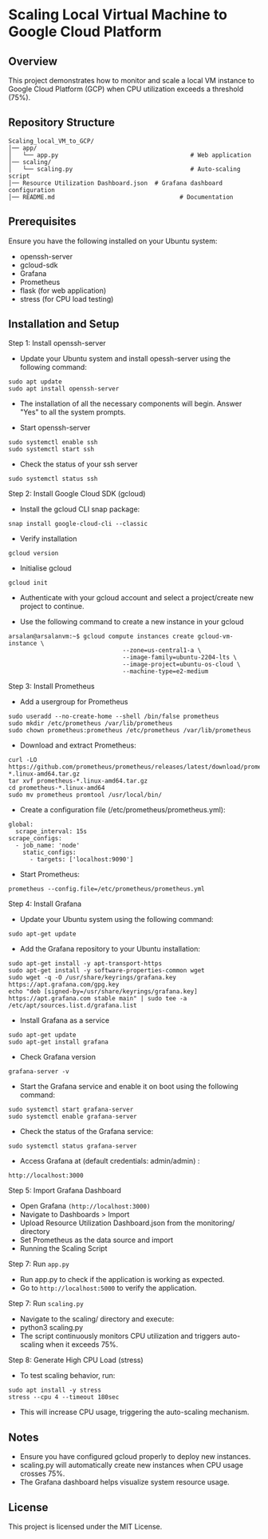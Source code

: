 # Scaling Local Virtual Machine to Google Cloud Platform 

## Overview
This project demonstrates how to monitor and scale a local VM instance to Google Cloud Platform (GCP) when CPU utilization exceeds a threshold (75%).

## Repository Structure
```
Scaling_local_VM_to_GCP/
│── app/
│   └── app.py                                     # Web application
│── scaling/
│   └── scaling.py                                 # Auto-scaling script
│── Resource Utilization Dashboard.json  # Grafana dashboard configuration
│── README.md                                   # Documentation
```

## Prerequisites
Ensure you have the following installed on your Ubuntu system:
- openssh-server
- gcloud-sdk
- Grafana
- Prometheus
- flask (for web application)
- stress (for CPU load testing)

## Installation and Setup

Step 1: Install openssh-server

- Update your Ubuntu system and install opessh-server using the following command:
```
sudo apt update
sudo apt install openssh-server
```
- The installation of all the necessary components will begin. Answer "Yes" to all the system prompts. 

- Start openssh-server
```
sudo systemctl enable ssh
sudo systemctl start ssh
```
- Check the status of your ssh server
```
sudo systemctl status ssh
```

Step 2: Install Google Cloud SDK (gcloud)

- Install the gcloud CLI snap package:
```
snap install google-cloud-cli --classic
```
- Verify installation
```
gcloud version
```
- Initialise gcloud
```
gcloud init
```
- Authenticate with your gcloud account and select a project/create new project to continue.

- Use the following command to create a new instance in your gcloud
```
arsalan@arsalanvm:~$ gcloud compute instances create gcloud-vm-instance \
                                --zone=us-central1-a \
                                --image-family=ubuntu-2204-lts \
                                --image-project=ubuntu-os-cloud \
                                --machine-type=e2-medium
```

Step 3: Install Prometheus

- Add a usergroup for Prometheus
```
sudo useradd --no-create-home --shell /bin/false prometheus
sudo mkdir /etc/prometheus /var/lib/prometheus
sudo chown prometheus:prometheus /etc/prometheus /var/lib/prometheus
```
- Download and extract Prometheus:
```
curl -LO https://github.com/prometheus/prometheus/releases/latest/download/prometheus-*.linux-amd64.tar.gz
tar xvf prometheus-*.linux-amd64.tar.gz
cd prometheus-*.linux-amd64
sudo mv prometheus promtool /usr/local/bin/
```
- Create a configuration file (/etc/prometheus/prometheus.yml):
```
global:
  scrape_interval: 15s
scrape_configs:
  - job_name: 'node'
    static_configs:
      - targets: ['localhost:9090']
```
- Start Prometheus:
```
prometheus --config.file=/etc/prometheus/prometheus.yml
```

Step 4: Install Grafana

- Update your Ubuntu system using the following command:
```
sudo apt-get update
```
- Add the Grafana repository to your Ubuntu installation:
```
sudo apt-get install -y apt-transport-https
sudo apt-get install -y software-properties-common wget
sudo wget -q -O /usr/share/keyrings/grafana.key https://apt.grafana.com/gpg.key
echo "deb [signed-by=/usr/share/keyrings/grafana.key] https://apt.grafana.com stable main" | sudo tee -a /etc/apt/sources.list.d/grafana.list
```
- Install Grafana as a service
```
sudo apt-get update
sudo apt-get install grafana
```
- Check Grafana version
```
grafana-server -v
```
- Start the Grafana service and enable it on boot using the following command:
```
sudo systemctl start grafana-server
sudo systemctl enable grafana-server
```
- Check the status of the Grafana service:
```
sudo systemctl status grafana-server
```
- Access Grafana at (default credentials: admin/admin) : 
```
http://localhost:3000
```

Step 5: Import Grafana Dashboard
- Open Grafana `(http://localhost:3000)`
- Navigate to Dashboards > Import
- Upload Resource Utilization Dashboard.json from the monitoring/ directory
- Set Prometheus as the data source and import
- Running the Scaling Script

Step 7: Run `app.py`
- Run app.py to check if the application is working as expected.
- Go to `http://localhost:5000` to verify the application.

Step 7: Run `scaling.py`
- Navigate to the scaling/ directory and execute:
- python3 scaling.py
- The script continuously monitors CPU utilization and triggers auto-scaling when it exceeds 75%.

Step 8: Generate High CPU Load (stress)
- To test scaling behavior, run:
```
sudo apt install -y stress
stress --cpu 4 --timeout 180sec
```
- This will increase CPU usage, triggering the auto-scaling mechanism.

## Notes

- Ensure you have configured gcloud properly to deploy new instances.
- scaling.py will automatically create new instances when CPU usage crosses 75%.
- The Grafana dashboard helps visualize system resource usage.

## License

This project is licensed under the MIT License.
